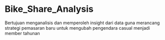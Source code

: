 # Bike_Share_Analysis
Bertujuan menganalisis dan memperoleh insight dari data guna merancang strategi pemasaran baru untuk mengubah pengendara casual menjadi member tahunan
